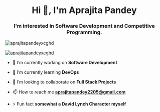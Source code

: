 <h1 align="center">Hi 👋, I'm Aprajita Pandey</h1>
<h3 align="center">I'm interested in Software Development and Competitive Programming.</h3>

<p align="left"> <img src="https://komarev.com/ghpvc/?username=aprajitapandeyxcghd&label=Profile%20views&color=0e75b6&style=flat" alt="aprajitapandeyxcghd" /> </p>
<p align="left"> <a href="https://github.com/ryo-ma/github-profile-trophy"><img src="https://github-profile-trophy.vercel.app/?username=aprajitapandeyxcghd" alt="aprajitapandeyxcghd" /></a> </p>

- 🔭 I’m currently working on **Software Development**

- 🌱 I’m currently learning **DevOps**

- 👯 I’m looking to collaborate on **Full Stack Projects**

- 📫 How to reach me **aprajitapandey2205@gmail.com**

- ⚡ Fun fact **somewhat a David Lynch Character myself**

